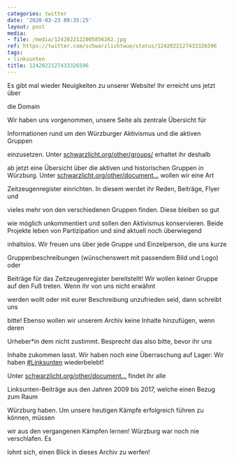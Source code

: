 ```yaml
---
categories: twitter
date: '2020-03-23 09:35:25'
layout: post
media:
- file: /media/1242022122005856262.jpg
ref: https://twitter.com/schwarzlichtwue/status/1242022127433326596
tags:
- linksunten
title: 1242022127433326596
---
```

Es gibt mal wieder Neuigkeiten zu unserer Website! Ihr erreicht uns jetzt über

die Domain 



Wir haben uns vorgenommen, unsere Seite als zentrale Übersicht für

Informationen rund um den Würzburger Aktivismus und die aktiven Gruppen

einzusetzen. 
Unter [schwarzlicht.org/other/groups/](https://schwarzlicht.org/other/groups/) erhaltet ihr deshalb

ab jetzt eine Übersicht über die aktiven und historischen Gruppen in Würzburg.
Unter [schwarzlicht.org/other/document…](https://schwarzlicht.org/other/documents/) wollen wir eine Art

Zeitzeugenregister einrichten. In diesem werdet ihr Reden, Beiträge, Flyer und

vieles mehr von den verschiedenen Gruppen finden. Diese bleiben so gut

wie möglich unkommentiert und sollen den Aktivismus konservieren.
Beide Projekte leben von Partizipation und sind aktuell noch überwiegend

inhaltslos. Wir freuen uns über jede Gruppe und Einzelperson, die uns kurze

Gruppenbeschreibungen (wünschenswert mit passendem Bild und Logo) oder

Beiträge für das Zeitzeugenregister bereitstellt!
Wir wollen keiner Gruppe auf den Fuß treten. Wenn ihr von uns nicht erwähnt

werden wollt oder mit eurer Beschreibung unzufrieden seid, dann schreibt uns

bitte! Ebenso wollen wir unserem Archiv keine Inhalte hinzufügen, wenn deren

Urheber\*in dem nicht zustimmt.
Besprecht das also bitte, bevor ihr uns

Inhalte zukommen lasst.
Wir haben noch eine Überraschung auf Lager: Wir haben [#Linksunten](/t/linksunten) wiederbelebt!

Unter [schwarzlicht.org/other/document…](https://schwarzlicht.org/other/documents/linksunten) findet ihr alle

Linksunten-Beiträge aus den Jahren 2009 bis 2017, welche einen Bezug zum Raum

Würzburg haben.
Um unsere heutigen Kämpfe erfolgreich führen zu können, müssen

wir aus den vergangenen Kämpfen lernen! Würzburg war noch nie verschlafen. Es

lohnt sich, einen Blick in dieses Archiv zu werfen!